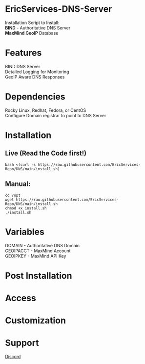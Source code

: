 # EricServices-DNS-Server
Installation Script to Install:  
**BIND** - Authoritative DNS Server  
**MaxMind GeoIP** Database  

# Features  
BIND DNS Server  
Detailed Logging for Monitoring  
GeoIP Aware DNS Responses  

# Dependencies  
Rocky Linux, Redhat, Fedora, or CentOS  
Configure Domain registrar to point to DNS Server  

# Installation  
## Live (Read the Code first!)  
    bash <(curl -s https://raw.githubusercontent.com/EricServices-Repo/DNS/main/install.sh)  
    
## Manual:  
    cd /opt  
    wget https://raw.githubusercontent.com/EricServices-Repo/DNS/main/install.sh  
    chmod +x install.sh  
    ./install.sh  

# Variables  
DOMAIN - Authoritative DNS Domain  
GEOIPACCT - MaxMind Account  
GEOIPKEY - MaxMind API Key  

# Post Installation  
# Access  
# Customization  
# Support    
[Discord](https://discord.gg/8nKBgURRbW)  

